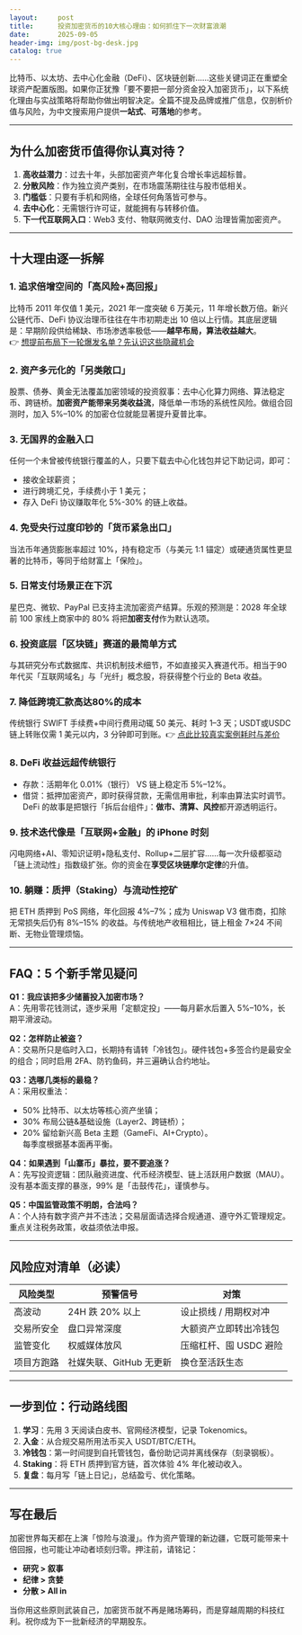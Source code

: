 ```yaml
---
layout:     post
title:      投资加密货币的10大核心理由：如何抓住下一次财富浪潮
date:       2025-09-05
header-img: img/post-bg-desk.jpg
catalog: true
---
```


比特币、以太坊、去中心化金融（DeFi）、区块链创新……这些关键词正在重塑全球资产配置版图。如果你正犹豫「要不要把一部分资金投入加密货币」，以下系统化理由与实战策略将帮助你做出明智决定。全篇不提及品牌或推广信息，仅剖析价值与风险，为中文搜索用户提供**一站式**、**可落地**的参考。

---

## 为什么加密货币值得你认真对待？
1. **高收益潜力**：过去十年，头部加密资产年化复合增长率远超标普。
2. **分散风险**：作为独立资产类别，在市场震荡期往往与股市低相关。
3. **门槛低**：只要有手机和网络，全球任何角落皆可参与。
4. **去中心化**：无需银行许可证，就能拥有与转移价值。
5. **下一代互联网入口**：Web3 支付、物联网微支付、DAO 治理皆需加密资产。

---

## 十大理由逐一拆解

### 1. 追求倍增空间的「高风险+高回报」
比特币 2011 年仅值 1 美元，2021 年一度突破 6 万美元，11 年增长数万倍。新兴公链代币、DeFi 协议治理币往往在牛市初期走出 10 倍以上行情。其底层逻辑是：早期阶段供给稀缺、市场渗透率极低——**越早布局，算法收益越大**。  
👉 [想提前布局下一轮爆发名单？先认识这些隐藏机会](https://okxdog.com/)  

### 2. 资产多元化的「另类敞口」
股票、债券、黄金无法覆盖加密领域的投资叙事：去中心化算力网络、算法稳定币、跨链桥。**加密资产能带来另类收益流**，降低单一市场的系统性风险。做组合回测时，加入 5%–10% 的加密仓位就能显著提升夏普比率。

### 3. 无国界的金融入口
任何一个未曾被传统银行覆盖的人，只要下载去中心化钱包并记下助记词，即可：
- 接收全球薪资；
- 进行跨境汇兑，手续费小于 1 美元；
- 存入 DeFi 协议赚取年化 5%-30% 的链上收益。

### 4. 免受央行过度印钞的「货币紧急出口」
当法币年通货膨胀率超过 10%，持有稳定币（与美元 1:1 锚定）或硬通货属性更显著的比特币，等同于给财富上「保险」。

### 5. 日常支付场景正在下沉
星巴克、微软、PayPal 已支持主流加密资产结算。乐观的预测是：2028 年全球前 100 家线上商家中的 80% 将把**加密支付**作为默认选项。

### 6. 投资底层「区块链」赛道的最简单方式
与其研究分布式数据库、共识机制技术细节，不如直接买入赛道代币。相当于90年代买「互联网域名」与「光纤」概念股，将获得整个行业的 Beta 收益。

### 7. 降低跨境汇款高达80%的成本
传统银行 SWIFT 手续费+中间行费用动辄 50 美元、耗时 1–3 天；USDT或USDC链上转账仅需 1 美元以内，3 分钟即可到账。👉 [点此比较真实案例耗时与差价](https://okxdog.com/)

### 8. DeFi 收益远超传统银行
- 存款：活期年化 0.01%（银行） VS 链上稳定币 5%–12%。
- 借贷：抵押加密资产，即时获得贷款，无需信用审批，利率由算法实时调节。  
DeFi 的故事是把银行「拆后台组件」：**做市、清算、风控**都开源透明运行。

### 9. 技术迭代像是「互联网+金融」的 iPhone 时刻
闪电网络+AI、零知识证明+隐私支付、Rollup+二层扩容……每一次升级都驱动「链上流动性」指数级扩张。你的资金在**享受区块链摩尔定律**的升值。

### 10. 躺赚：质押（Staking）与流动性挖矿
把 ETH 质押到 PoS 网络，年化回报 4%–7%；成为 Uniswap V3 做市商，扣除无常损失后仍有 8%–15% 的收益。与传统地产收租相比，链上租金 7×24 不间断、无物业管理烦恼。

---

## FAQ：5 个新手常见疑问

**Q1：我应该把多少储蓄投入加密市场？**  
A：先用零花钱测试，逐步采用「定额定投」——每月薪水后置入 5%–10%，长期平滑波动。

**Q2：怎样防止被盗？**  
A：交易所只是临时入口，长期持有请转「冷钱包」。硬件钱包+多签合约是最安全的组合；同时启用 2FA、防钓鱼码，并三遍确认合约地址。

**Q3：选哪几类标的最稳？**  
A：采用权重法：  
- 50% 比特币、以太坊等核心资产坐镇；  
- 30% 布局公链&基础设施（Layer2、跨链桥）；  
- 20% 留给新兴高 Beta 主题（GameFi、AI+Crypto）。  
每季度根据基本面再平衡。

**Q4：如果遇到「山寨币」暴拉，要不要追涨？**  
A：先写投资逻辑：团队融资进度、代币经济模型、链上活跃用户数据（MAU）。没有基本面支撑的暴涨，99% 是「击鼓传花」，谨慎参与。

**Q5：中国监管政策不明朗，合法吗？**  
A：个人持有数字资产并不违法；交易层面请选择合规通道、遵守外汇管理规定。重点关注税务政策，收益须依法申报。

---

## 风险应对清单（必读）

| 风险类型 | 预警信号 | 对策 |
| --- | --- | --- |
| 高波动 | 24H 跌 20% 以上 | 设止损线 / 用期权对冲 |
| 交易所安全 | 盘口异常深度 | 大额资产立即转出冷钱包 |
| 监管变化 | 权威媒体放风 | 压缩杠杆、囤 USDC 避险 |
| 项目方跑路 | 社媒失联、GitHub 无更新 | 换仓至活跃生态 |

---

## 一步到位：行动路线图
1. **学习**：先用 3 天阅读白皮书、官网经济模型，记录 Tokenomics。
2. **入金**：从合规交易所用法币买入 USDT/BTC/ETH。
3. **冷钱包**：第一时间提到自托管钱包，备份助记词并离线保存（刻录钢板）。
4. **Staking**：将 ETH 质押到官方链，首次体验 4% 年化被动收入。
5. **复盘**：每月写「链上日记」，总结盈亏、优化策略。

---

## 写在最后
加密世界每天都在上演「惊险与浪漫」。作为资产管理的新边疆，它既可能带来十倍回报，也可能让冲动者顷刻归零。押注前，请铭记：  
- **研究 > 叙事**  
- **纪律 > 贪婪**  
- **分散 > All in**  

当你用这些原则武装自己，加密货币就不再是赌场筹码，而是穿越周期的科技红利。祝你成为下一批新经济的早期股东。